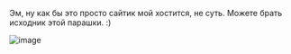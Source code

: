 Эм, ну как бы это просто сайтик мой хостится, не суть. Можете брать исходник этой парашки. :)

![image](https://github.com/user-attachments/assets/60a73c82-8d83-4bbc-9860-8a09074411c8)
